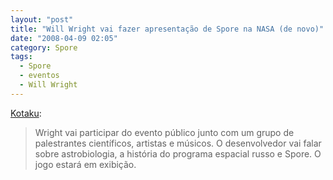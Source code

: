 ```yaml
---
layout: "post"
title: "Will Wright vai fazer apresentação de Spore na NASA (de novo)"
date: "2008-04-09 02:05"
category: Spore
tags:
  - Spore
  - eventos
  - Will Wright
---
```


[Kotaku](http://kotaku.com/377685/wright-speaking-at-nasa-space-flight-celebration):

> Wright vai participar do evento público junto com um grupo de palestrantes científicos, artistas e músicos. O desenvolvedor vai falar sobre astrobiologia, a história do programa espacial russo e Spore. O jogo estará em exibição.

